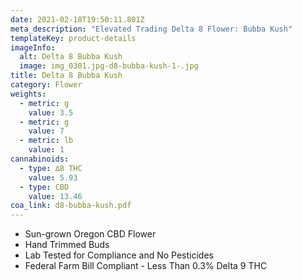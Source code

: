 ```yaml
---
date: 2021-02-18T19:50:11.801Z
meta_description: "Elevated Trading Delta 8 Flower: Bubba Kush"
templateKey: product-details
imageInfo:
  alt: Delta 8 Bubba Kush
  image: img_0301.jpg-d8-bubba-kush-1-.jpg
title: Delta 8 Bubba Kush
category: Flower
weights:
  - metric: g
    value: 3.5
  - metric: g
    value: 7
  - metric: lb
    value: 1
cannabinoids:
  - type: ∆8 THC
    value: 5.93
  - type: CBD
    value: 13.46
coa_link: d8-bubba-kush.pdf
---
```

* Sun-grown Oregon CBD Flower
* Hand Trimmed Buds
* Lab Tested for Compliance and No Pesticides
* Federal Farm Bill Compliant - Less Than 0.3% Delta 9 THC